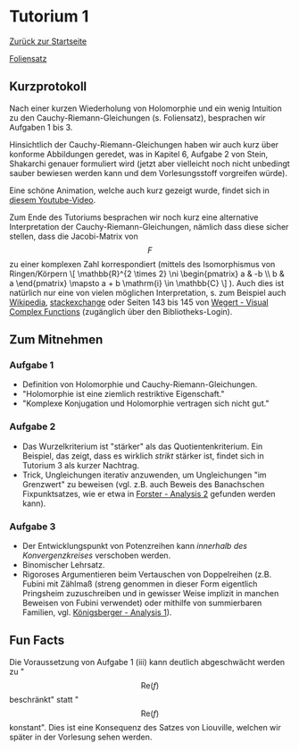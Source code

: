 # Tutorium 1

[Zurück zur Startseite](../README.md)

[Foliensatz](../assets/tut01/presentation.pdf)

## Kurzprotokoll

Nach einer kurzen Wiederholung von Holomorphie und ein wenig Intuition zu den Cauchy-Riemann-Gleichungen (s. Foliensatz), besprachen wir Aufgaben 1 bis 3.

Hinsichtlich der Cauchy-Riemann-Gleichungen haben wir auch kurz über konforme Abbildungen geredet, was in Kapitel 6, Aufgabe 2 von Stein, Shakarchi genauer formuliert wird (jetzt aber vielleicht noch nicht unbedingt sauber bewiesen werden kann und dem Vorlesungsstoff vorgreifen würde).

Eine schöne Animation, welche auch kurz gezeigt wurde, findet sich in [diesem Youtube-Video](https://www.youtube.com/watch?v=0CHZMY02Dhk&t=640s).

Zum Ende des Tutoriums besprachen wir noch kurz eine alternative Interpretation der Cauchy-Riemann-Gleichungen, nämlich dass diese sicher stellen, dass die Jacobi-Matrix von $$F$$ zu einer komplexen Zahl korrespondiert (mittels des Isomorphismus von Ringen/Körpern
\\[
  \mathbb{R}^{2 \times 2} \ni \begin{pmatrix} a & -b \\\\ b & a \end{pmatrix} \mapsto a + b \mathrm{i} \in \mathbb{C}
\\]
).
Auch dies ist natürlich nur eine von vielen möglichen Interpretation, s. zum Beispiel auch [Wikipedia](https://en.wikipedia.org/wiki/Cauchy%E2%80%93Riemann_equations#Interpretation_and_reformulation), [stackexchange](https://math.stackexchange.com/questions/3818096/is-there-any-intuition-or-meaning-regarding-cauchy-riemann-equations) oder Seiten 143 bis 145 von [Wegert - Visual Complex Functions](https://link.springer.com/book/10.1007/978-3-0348-0180-5) (zugänglich über den Bibliotheks-Login).

## Zum Mitnehmen

### Aufgabe 1
- Definition von Holomorphie und Cauchy-Riemann-Gleichungen.
- "Holomorphie ist eine ziemlich restriktive Eigenschaft."
- "Komplexe Konjugation und Holomorphie vertragen sich nicht gut."

### Aufgabe 2
- Das Wurzelkriterium ist "stärker" als das Quotientenkriterium.
  Ein Beispiel, das zeigt, dass es wirklich _strikt_ stärker ist, findet sich in Tutorium 3 als kurzer Nachtrag.
- Trick, Ungleichungen iterativ anzuwenden, um Ungleichungen "im Grenzwert" zu beweisen (vgl. z.B. auch Beweis des Banachschen Fixpunktsatzes, wie er etwa in [Forster - Analysis 2](https://link.springer.com/book/10.1007/978-3-658-45812-6) gefunden werden kann).

### Aufgabe 3
- Der Entwicklungspunkt von Potenzreihen kann _innerhalb des Konvergenzkreises_ verschoben werden.
- Binomischer Lehrsatz.
- Rigoroses Argumentieren beim Vertauschen von Doppelreihen (z.B. Fubini mit Zählmaß (streng genommen in dieser Form eigentlich Pringsheim zuzuschreiben und in gewisser Weise implizit in manchen Beweisen von Fubini verwendet) oder mithilfe von summierbaren Familien, vgl. [Königsberger  - Analysis 1](https://link.springer.com/book/10.1007/978-3-642-18490-1)).

## Fun Facts

Die Voraussetzung von Aufgabe 1 (iii) kann deutlich abgeschwächt werden zu "$$\mathop{\text{Re}}(f)$$ beschränkt" statt "$$\mathop{\text{Re}}(f)$$ konstant".
Dies ist eine Konsequenz des Satzes von Liouville, welchen wir später in der Vorlesung sehen werden.
